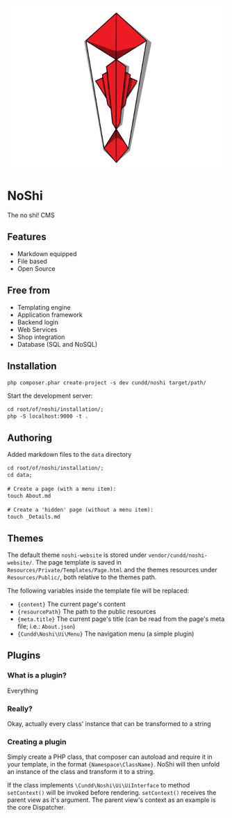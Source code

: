 ![NoShi Logo][logo]

NoShi
=====

The no shi! CMS


Features
--------

- Markdown equipped
- File based
- Open Source


Free from
---------

- Templating engine
- Application framework
- Backend login
- Web Services
- Shop integration
- Database (SQL and NoSQL)


Installation
------------

    php composer.phar create-project -s dev cundd/noshi target/path/


Start the development server:

	cd root/of/noshi/installation/;
	php -S localhost:9000 -t .


Authoring
---------

Added markdown files to the `data` directory

	cd root/of/noshi/installation/;
	cd data;
	
	# Create a page (with a menu item):
	touch About.md
	
	# Create a 'hidden' page (without a menu item):
	touch _Details.md
	

Themes
------

The default theme `noshi-website` is stored under `vendor/cundd/noshi-website/`.
The page template is saved in `Resources/Private/Templates/Page.html` and the themes resources under `Resources/Public/`,
both relative to the themes path.

The following variables inside the template file will be replaced:

- `{content}` The current page's content
- `{resourcePath}` The path to the public resources
- `{meta.title}` The current page's title (can be read from the page's meta file; i.e.: `About.json`)
- `{Cundd\Noshi\Ui\Menu}` The navigation menu (a simple plugin)


Plugins
-------

### What is a plugin?
Everything

### Really?
Okay, actually every class' instance that can be transformed to a string

### Creating a plugin
Simply create a PHP class, that composer can autoload and require it in your template, in the format
`{Namespace\ClassName}`. NoShi will then unfold an instance of the class and transform it to a string.

If the class implements `\Cundd\Noshi\Ui\UiInterface` to method `setContext()` will be invoked before rendering.
`setContext()` receives the parent view as it's argument. The parent view's context as an example is the core Dispatcher.



[logo]: /Resources/Public/Graphics/noshi-logo.png
